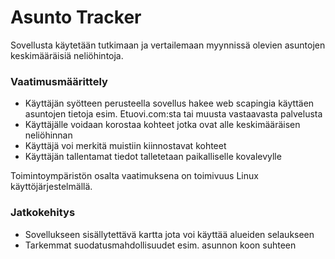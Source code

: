 # Asunto Tracker

Sovellusta käytetään tutkimaan ja vertailemaan myynnissä olevien asuntojen keskimääräisiä neliöhintoja.

### Vaatimusmäärittely

- Käyttäjän syötteen perusteella sovellus hakee web scapingia käyttäen asuntojen tietoja esim. Etuovi.com:sta tai muusta vastaavasta palvelusta
- Käyttäjälle voidaan korostaa kohteet jotka ovat alle keskimääräisen neliöhinnan
- Käyttäjä voi merkitä muistiin kiinnostavat kohteet
- Käyttäjän tallentamat tiedot talletetaan paikalliselle kovalevylle

Toimintoympäristön osalta vaatimuksena on toimivuus Linux käyttöjärjestelmällä. 

### Jatkokehitys

- Sovellukseen sisällytettävä kartta jota voi käyttää alueiden selaukseen
- Tarkemmat suodatusmahdollisuudet esim. asunnon koon suhteen

